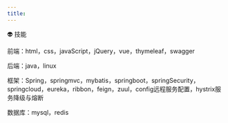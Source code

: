 ```yaml
---
title: 
---
```

👽 技能

前端：html，css，javaScript，jQuery，vue，thymeleaf，swagger

后端：java，linux

框架：Spring，springmvc，mybatis，springboot，springSecurity，springcloud，eureka，ribbon，feign，zuul，config远程服务配置，hystrix服务降级与熔断

数据库：mysql，redis

